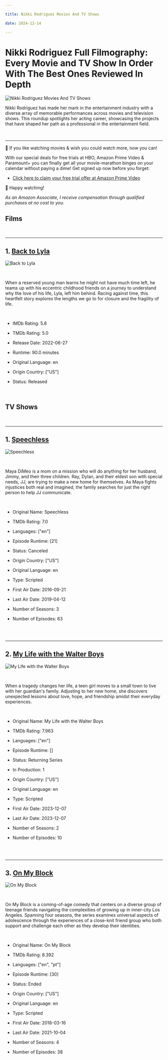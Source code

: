 ```yaml
---

title: Nikki Rodriguez Movies And TV Shows

date: 2024-12-14

---
```



# Nikki Rodriguez Full Filmography: Every Movie and TV Show In Order With The Best Ones Reviewed In Depth

![Nikki Rodriguez Movies And TV Shows](https://image.tmdb.org/t/p/original/z80mBQQzpPtVxJuCY3YR89Mx6Wj.jpg)

Nikki Rodriguez has made her mark in the entertainment industry with a diverse array of memorable performances across movies and television shows. This roundup spotlights her acting career, showcasing the projects that have shaped her path as a professional in the entertainment field. 

<br>

<hr>

 

🍿 If you like watching movies & wish you could watch more, now you can!

With our special deals for free trials at HBO, Amazon Prime Video & Paramount+ you can finally get all your movie-marathon binges on your calendar without paying a dime! Get signed up now before you forget:

* [Click here to claim your free trial offer at Amazon Prime Video](https://serp.ly/amazonprime)

🍿 Happy watching!

*As an Amazon Associate, I receive compensation through qualified purchases at no cost to you.*


## Films

<br>

<hr>


## 1. [Back to Lyla](https://serp.ly/amazon/Back+to+Lyla)

![Back to Lyla](https://image.tmdb.org/t/p/original/u8uAu41UaLo4iy9j4q4jLX4POw0.jpg)

<br>

When a reserved young man learns he might not have much time left, he teams up with his eccentric childhood friends on a journey to understand why the love of his life, Lyla, left him behind. Racing against time, this heartfelt story explores the lengths we go to for closure and the fragility of life. 

<br>

- IMDb Rating: 
5.8

- TMDb Rating: 
5.0

- Release Date: 2022-06-27

- Runtime: 
90.0 minutes

- Original Language: en

- Origin Country: ["US"]

- Status: Released

<br>


## TV Shows

<br>

<hr>


## 1. [Speechless](https://serp.ly/amazon/Speechless)

![Speechless](https://image.tmdb.org/t/p/original/7EHM9vaAWBBWgBJnQapYKjGIVHt.jpg)

<br>

Maya DiMeo is a mom on a mission who will do anything for her husband, Jimmy, and their three children. Ray, Dylan, and their eldest son with special needs, JJ, are trying to make a new home for themselves. As Maya fights injustices both real and imagined, the family searches for just the right person to help JJ communicate. 

<br>

- Original Name: Speechless

- TMDb Rating: 
7.0

- Languages: ["en"]

- Episode Runtime: [21]

- Status: Canceled

- Origin Country: ["US"]

- Original Language: en

- Type: Scripted

- First Air Date: 2016-09-21

- Last Air Date: 2019-04-12

- Number of Seasons: 3

- Number of Episodes: 63

<br>

<br>

<hr>


## 2. [My Life with the Walter Boys](https://serp.ly/amazon/My+Life+with+the+Walter+Boys)

![My Life with the Walter Boys](https://image.tmdb.org/t/p/original/jg3YdxDNlxay0NWTxgAPif647Hj.jpg)

<br>

When a tragedy changes her life, a teen girl moves to a small town to live with her guardian's family. Adjusting to her new home, she discovers unexpected lessons about love, hope, and friendship amidst their everyday experiences. 

<br>

- Original Name: My Life with the Walter Boys

- TMDb Rating: 
7.963

- Languages: ["en"]

- Episode Runtime: []

- Status: Returning Series

- In Production: 1

- Origin Country: ["US"]

- Original Language: en

- Type: Scripted

- First Air Date: 2023-12-07

- Last Air Date: 2023-12-07

- Number of Seasons: 2

- Number of Episodes: 10

<br>

<br>

<hr>


## 3. [On My Block](https://serp.ly/amazon/On+My+Block)

![On My Block](https://image.tmdb.org/t/p/original/aFHmGVDNLFmhLjDNbFuMSBOxUv5.jpg)

<br>

On My Block is a coming-of-age comedy that centers on a diverse group of teenage friends navigating the complexities of growing up in inner-city Los Angeles. Spanning four seasons, the series examines universal aspects of adolescence through the experiences of a close-knit friend group who both support and challenge each other as they develop their identities.

<br>

- Original Name: On My Block

- TMDb Rating: 
8.392

- Languages: ["en", "pt"]

- Episode Runtime: [30]

- Status: Ended

- Origin Country: ["US"]

- Original Language: en

- Type: Scripted

- First Air Date: 2018-03-16

- Last Air Date: 2021-10-04

- Number of Seasons: 4

- Number of Episodes: 38

<br>


